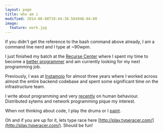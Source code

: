 ```yaml
---
layout: page
title: who am i
modified: 2014-08-08T19:44:38.564948-04:00
image:
  feature: work.jpg
---
```


If you didn't get the reference to the bash command above already, I
am a command line nerd and I type at ~90wpm.

I just finished my batch at the
[Recurse Center](https://www.recurse.com/) where I spent my time to
become a [better programmer](/tags/#recurse-center) and am currently
looking for my next programming job.

Previously, I was at [Instamojo](https://www.instamojo.com/) for
almost three years where I worked across almost the entire backend
codebase and spent some significant time on the infrastructure team.

I write about programming and very [recently](/tags/#human-behaviour) on
human behaviour. Distributed sytems and network programming pique my
interest.

When not thinking about code, I play the drums or I
[paint](/paintings/).

Oh and if you are up for it, lets type race here
[http://play.typeracer.com/](http://play.typeracer.com/). Should be
fun!
